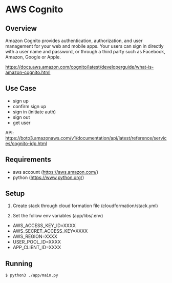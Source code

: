 # AWS Cognito

## Overview

Amazon Cognito provides authentication, authorization, and user management for your web and mobile apps. Your users can sign in directly with a user name and password, or through a third party such as Facebook, Amazon, Google or Apple.

https://docs.aws.amazon.com/cognito/latest/developerguide/what-is-amazon-cognito.html

## Use Case
- sign up
- confirm sign up
- sign in (initiate auth)
- sign out
- get user

API: https://boto3.amazonaws.com/v1/documentation/api/latest/reference/services/cognito-idp.html

## Requirements
- aws account (https://aws.amazon.com/)
- python (https://www.python.org/)

## Setup
1. Create stack through cloud formation file (cloudformation/stack.yml)

2. Set the follow env variables (app/libs/.env) 
- AWS_ACCESS_KEY_ID=XXXX
- AWS_SECRET_ACCESS_KEY=XXXX
- AWS_REGION=XXXX
- USER_POOL_ID=XXXX
- APP_CLIENT_ID=XXXX

## Running

`$ python3 ./app/main.py`